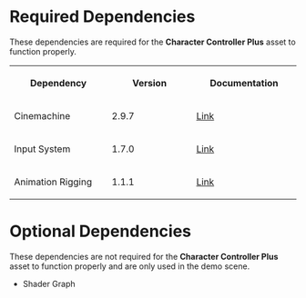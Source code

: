 Required Dependencies
=====================

These dependencies are required for the **Character Controller Plus** asset to function properly.

<table data-table-width="760" data-layout="default" data-local-id="1ccd293e-72a1-4c47-b2f3-aee6ec620647" class="confluenceTable"><colgroup><col style="width: 252.0px;"><col style="width: 252.0px;"><col style="width: 252.0px;"></colgroup><tbody><tr><th class="confluenceTh"><p><strong>Dependency</strong></p></th><th class="confluenceTh"><p><strong>Version</strong></p></th><th class="confluenceTh"><p><strong>Documentation</strong></p></th></tr><tr><td class="confluenceTd"><p>Cinemachine</p></td><td class="confluenceTd"><p>2.9.7</p></td><td class="confluenceTd"><p><a class="external-link" href="https://unity.com/unity/features/editor/art-and-design/cinemachine" rel="nofollow">Link</a></p></td></tr><tr><td class="confluenceTd"><p>Input System</p></td><td class="confluenceTd"><p>1.7.0</p></td><td class="confluenceTd"><p><a class="external-link" href="https://docs.unity3d.com/Packages/com.unity.inputsystem@1.7/manual/index.html" rel="nofollow">Link</a></p></td></tr><tr><td class="confluenceTd"><p>Animation Rigging</p></td><td class="confluenceTd"><p>1.1.1</p></td><td class="confluenceTd"><p><a class="external-link" href="https://docs.unity3d.com/Packages/com.unity.animation.rigging@1.1/manual/index.html" rel="nofollow">Link</a></p></td></tr></tbody></table>

Optional Dependencies
=====================

These dependencies are not required for the **Character Controller Plus** asset to function properly and are only used in the demo scene.

*   Shader Graph